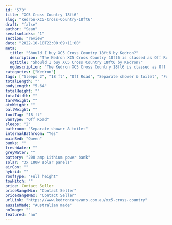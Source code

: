 ```yaml
---
id: "573"
title: "XC5 Cross Country 18ft6"
slug: "Kedron-XC5-Cross-Country-18ft6"
draft: "false"
author: "Sean"
seealsolinks: "1"
section: "review"
date: "2022-10-10T22:00:09+11:00"
meta:
  title: "Should I buy XC5 Cross Country 18ft6 by Kedron?"
  description: "The Kedron XC5 Cross Country 18ft6 is classed as Off Road, and sleeps 2 people. It is Australian made and comes in at 18 ft. It generally has Separate shower & toilet."
  ogtitle: "Should I buy XC5 Cross Country 18ft6 by Kedron?"
  ogdescription: "The Kedron XC5 Cross Country 18ft6 is classed as Off Road, and sleeps 2 people. It is Australian made and comes in at 18 ft. It generally has Separate shower & toilet."
categories: ["Kedron"]
tags: ["Sleeps 2", "18 ft", "Off Road", "Separate shower & toilet", "Full height", "Price Unknown", "Australian made"]
totalLength: ""
bodyLength: "5.64"
totalHeight: ""
totalWidth: ""
tareWeight: ""
atmWeight: ""
ballWeight: ""
footTag: "18 ft"
vanType: "Off Road"
sleeps: "2"
bathroom: "Separate shower & toilet"
internalBathroom: "Yes"
mainBed: "Queen"
bunks: ""
freshWater: ""
greyWater: ""
battery: "200 amp Lithium power bank"
solar: "3x 180w solar panels"
airCon: ""
hybrid: ""
roofType: "Full height"
towHitch: ""
price: Contact Seller
priceRangeMin: "Contact Seller"
priceRangeMax: "Contact Seller"
urlLink: "https://www.kedroncaravans.com.au/xc5-cross-country"
aussieMade: "Australian made"
noImage: ""
featured: "no"
---
```

